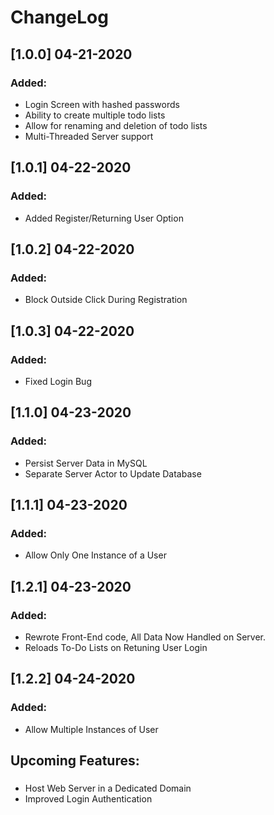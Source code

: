  # ChangeLog
 ## [1.0.0] 04-21-2020
 ### Added:
 - Login Screen with hashed passwords
 - Ability to create multiple todo lists
 - Allow for renaming and deletion of todo lists
 - Multi-Threaded Server support 

 ## [1.0.1] 04-22-2020
 ### Added:
- Added Register/Returning User Option

## [1.0.2] 04-22-2020
### Added:
- Block Outside Click During Registration

## [1.0.3] 04-22-2020
### Added:
- Fixed Login Bug
  
## [1.1.0] 04-23-2020
### Added:
- Persist Server Data in MySQL
- Separate Server Actor to Update Database

## [1.1.1] 04-23-2020
### Added:
 - Allow Only One Instance of a User

## [1.2.1] 04-23-2020
### Added:
 - Rewrote Front-End code, All Data Now Handled on Server.
 - Reloads To-Do Lists on Retuning User Login 

## [1.2.2] 04-24-2020
### Added:
 - Allow Multiple Instances of User


 ## Upcoming Features:
 ###
 - Host Web Server in a Dedicated Domain
 - Improved Login Authentication
